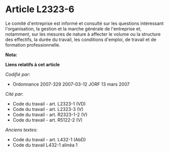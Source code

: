 # Article L2323-6

Le comité d'entreprise est informé et consulté sur les questions intéressant l'organisation, la gestion et la marche générale
de l'entreprise et, notamment, sur les mesures de nature à affecter le volume ou la structure des effectifs, la durée du
travail, les conditions d'emploi, de travail et de formation professionnelle.

**Nota:**



**Liens relatifs à cet article**

_Codifié par_:

  - Ordonnance 2007-329 2007-03-12 JORF 13 mars 2007

_Cité par_:

  - Code du travail - art. L2323-1 (VD)
  - Code du travail - art. L2323-3 (V)
  - Code du travail - art. R2323-1-2 (V)
  - Code du travail - art. R5122-2 (V)

_Anciens textes_:

  - Code du travail - art. L432-1 (AbD)
  - Code du travail L432-1 alinéa 1
